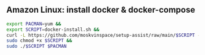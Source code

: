 ## Amazon Linux: install docker & docker-compose
```sh
export PACMAN=yum && 
export SCRIPT=docker-install.sh && 
curl -L https://github.com/moskvinspace/setup-assist/raw/main/$SCRIPT -o $SCRIPT && 
sudo chmod +x $SCRIPT && 
sudo ./$SCRIPT $PACMAN
```

